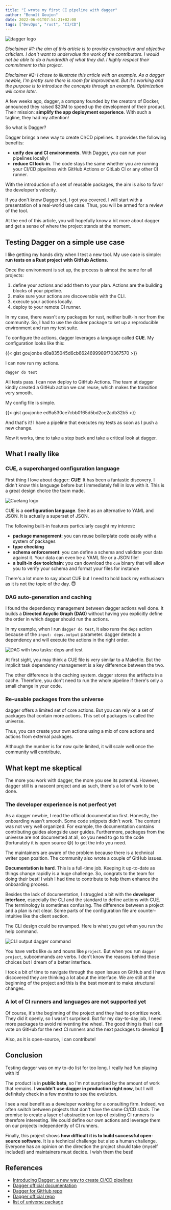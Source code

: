 ```yaml
---
title: "I wrote my first CI pipeline with dagger"
author: "Benoît Goujon"
date: 2022-06-01T07:54:21+02:00
tags: ["DevOps", "rust", "CI/CD"]
---
```


![dagger logo](/img/dagger/dagger-logo.png)

*Disclaimer #1: the aim of this article is to provide constructive and objective criticism. I don't want to undervalue the work of the contributors. I would not be able to do a hundredth of what they did. I highly respect their commitment to this project.*

*Disclaimer #2: I chose to illustrate this article with an example. As a dagger newbie, I'm pretty sure there is room for improvement. But it's working and the purpose is to introduce the concepts through an example. Optimization will come later.*

A few weeks ago, dagger, a company founded by the creators of Docker, announced they raised $20M to speed up the development of their product. Their mission: **simplify the app deployment experience**. With such a tagline, they had my attention!

So what is Dagger?

Dagger brings a new way to create CI/CD pipelines. It provides the following benefits:

- **unify dev and CI environments**. With Dagger, you can run your pipelines locally!
- **reduce CI lock-in**. The code stays the same whether you are running your CI/CD pipelines with GitHub Actions or GitLab CI or any other CI runner.

With the introduction of a set of reusable packages, the aim is also to favor the developer's velocity.

If you don't know Dagger yet, I got you covered. I will start with a presentation of a real-world use case. Thus, you will be armed for a review of the tool.

At the end of this article, you will hopefully know a bit more about dagger and get a sense of where the project stands at the moment.

## Testing Dagger on a simple use case

I like getting my hands dirty when I test a new tool. My use case is simple: **run tests on a Rust project with GitHub Actions**.

Once the environment is set up, the process is almost the same for all projects:

1. define your actions and add them to your plan. Actions are the building blocks of your pipeline.
2. make sure your actions are discoverable with the CLI.
3. execute your actions locally.
4. deploy to your remote CI runner.

In my case, there wasn't any packages for rust, neither built-in nor from the community. So, I had to use the docker package to set up a reproducible environment and run my test suite.

To configure the actions, dagger leverages a language called **CUE**. My configuration looks like this:

{{< gist goujonbe d8a835045d6cb6624699989f70367570 >}}

I can now run my actions.

```shell
dagger do test
```

All tests pass. I can now deploy to GitHub Actions. The team at dagger kindly created a GitHub action we can reuse, which makes the transition very smooth.

My config file is simple.

{{< gist goujonbe ed9a530ce7cbb0165d5bd2ce2adb32b5 >}}

And that's it! I have a pipeline that executes my tests as soon as I push a new change.

Now it works, time to take a step back and take a critical look at dagger.

## What I really like

### CUE, a supercharged configuration language

First thing I love about dagger: **CUE**! It has been a fantastic discovery. I didn't know this language before but I immediately fell in love with it. This is a great design choice the team made.

![Cuelang logo](/img/dagger/cuelang-logo.png)

CUE is a **configuration language**. See it as an alternative to YAML and JSON. It is actually a superset of JSON.

The following built-in features particularly caught my interest:

- **package management**: you can reuse boilerplate code easily with a system of packages
- **type checking**
- **schema enforcement**: you can define a schema and validate your data against it. Your data can even be a YAML file or a JSON file!
- **a built-in dev toolchain**: you can download the `cue` binary that will allow you to verify your schema and format your files for instance

There's a lot more to say about CUE but I need to hold back my enthusiasm as it is not the topic of the day. 😇

### DAG auto-generation and caching

I found the dependency management between dagger actions well done. It builds a **Directed Acyclic Graph (DAG)** without having you explicitly define the order in which dagger should run the actions.

In my example, when I run `dagger do test`, it also runs the `deps` action because of the `input: deps.output` parameter. dagger detects a dependency and will execute the actions in the right order.

![DAG with two tasks: deps and test](/img/dagger/dag-dagger.png)

At first sight, you may think a CUE file is very similar to a Makefile. But the implicit task dependency management is a key difference between the two.

The other difference is the caching system. dagger stores the artifacts in a cache. Therefore, you don't need to run the whole pipeline if there's only a small change in your code.

### Re-usable packages from the universe

dagger offers a limited set of core actions. But you can rely on a set of packages that contain more actions. This set of packages is called the universe.

Thus, you can create your own actions using a mix of core actions and actions from external packages.

Although the number is for now quite limited, it will scale well once the community will contribute.

## What kept me skeptical

The more you work with dagger, the more you see its potential. However, dagger still is a nascent project and as such, there's a lot of work to be done.

### The developer experience is not perfect yet

As a dagger newbie, I read the official documentation first. Honestly, the onboarding wasn't smooth. Some code snippets didn't work. The content was not very well organized. For example, the documentation contains contributing guides alongside user guides. Furthermore, packages from the universe are not documented at all, so you need to go to the code (fortunately it is open source 😅) to get the info you need.

The maintainers are aware of the problem because there is a technical writer open position. The community also wrote a couple of GitHub issues.

**Documentation is hard**. This is a full-time job. Keeping it up-to-date as things change rapidly is a huge challenge. So, congrats to the team for doing their best! I wish I had time to contribute to help them enhance the onboarding process.

Besides the lack of documentation, I struggled a bit with the **developer interface**, especially the CLI and the standard to define actions with CUE. The terminology is sometimes confusing. The difference between a project and a plan is not clear. Some parts of the configuration file are counter-intuitive like the client section.

The CLI design could be revamped. Here is what you get when you run the help command.

![CLI output dagger command](/img/dagger/dagger-command.png)

You have verbs like `do` and nouns like `project`. But when you run `dagger project`, subcommands are verbs. I don't know the reasons behind those choices but I dream of a better interface.

I took a bit of time to navigate through the open issues on GitHub and I have discovered they are thinking a lot about the interface. We are still at the beginning of the project and this is the best moment to make structural changes.

### A lot of CI runners and languages are not supported yet

Of course, it's the beginning of the project and they had to prioritize work. They did it openly, so I wasn't surprised. But for my day-to-day job, I need more packages to avoid reinventing the wheel. The good thing is that I can vote on GitHub for the next CI runners and the next packages to develop! 📨

Also, as it is open-source, I can contribute!

## Conclusion

Testing dagger was on my to-do list for too long. I really had fun playing with it!

The product is in **public beta**, so I'm not surprised by the amount of work that remains. I **wouldn't use dagger in production right now**, but I will definitely check in a few months to see the evolution.

I see a real benefit as a developer working for a consulting firm. Indeed, we often switch between projects that don't have the same CI/CD stack. The promise to create a layer of abstraction on top of existing CI runners is therefore interesting. We could define our own actions and leverage them on our projects independently of CI runners.

Finally, this project shows **how difficult it is to build successful open-source software**. It is a technical challenge but also a human challenge. Everyone has an opinion on the direction the project should take (myself included) and maintainers must decide. I wish them the best!

## References

- [Introducing Dagger: a new way to create CI/CD pipelines](https://dagger.io/blog/public-launch-announcement)
- [Dagger official documentation](https://docs.dagger.io/)
- [Dagger for GitHub repo](https://github.com/dagger/dagger-for-github)
- [Dagger official repo](https://github.com/dagger/dagger)
- [list of universe package](https://github.com/dagger/dagger/tree/main/pkg/universe.dagger.io)
